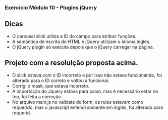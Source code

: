 ### Exercício Módulo 10 - Plugins jQuery

## Dicas

- O carousel slick utiliza a ID do campo para atribuir funções.
- A semântica de escrita do HTML e jQuery utilizam o idioma inglês.
- O jQuery plugin só executa depois que o jQuery carregar na página.

## Projeto com a resolulção proposta acima.
 - O slick estava com o ID incorreto e por isso não estava funcionando, foi alterado para o ID correto e voltou a funcionar.
 - Corrigi o mask, que estava incorreto.
 - A importação do Jquery estava para baixo, mas é necessário estar no top, foi feita a correção.
 - No arquivo main.js no validate do form, os rules estavam como requerido, mas o javascript entendi somente em inglês, foi alterado para requerid.
